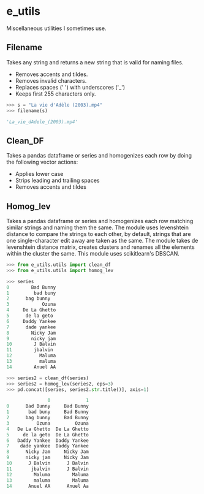 # e_utils

Miscellaneous utilities I sometimes use.

## Filename
Takes any string and returns a new string that is valid for naming files. 
 + Removes accents and tildes.
 + Removes invalid characters.
 + Replaces spaces (' ') with underscores ('_')
 + Keeps first 255 characters only.
 
```python
>>> s = "La vie d'Adèle (2003).mp4"
>>> filename(s)

'La_vie_dAdele_(2003).mp4'
```
## Clean_DF
Takes a pandas dataframe or series and homogenizes each row by doing the following vector actions:
 + Applies lower case
 + Strips leading and trailing spaces
 + Removes accents and tildes

## Homog_lev
Takes a pandas dataframe or series and homogenizes each row matching similar strings and naming them the same. The module uses levenshtein distance to compare the strings to each other, by default, strings that are one single-character edit away are taken as the same. The module takes de levenshtein distance matrix, creates clusters and renames all the elements within the cluster the same. This module uses scikitlearn's DBSCAN.

```python
>>> from e_utils.utils import clean_df
>>> from e_utils.utils import homog_lev

>>> series
0        Bad Bunny
1         bad buny
2      bag bunny
3            Ozuna
4     De La Ghetto
5      de la geto
6     Daddy Yankee
7      dade yankee
8        Nicky Jam
9        nicky jam
10        J Balvin
11        jbalvin
12          Maluma
13          maluma
14        Anuel AA

>>> series2 = clean_df(series)
>>> series2 = homog_lev(series2, eps=3)
>>> pd.concat([series, series2.str.title()], axis=1)

               0             1
0      Bad Bunny     Bad Bunny
1       bad buny     Bad Bunny
2      bag bunny     Bad Bunny
3          Ozuna         Ozuna
4   De La Ghetto  De La Ghetto
5     de la geto  De La Ghetto
6   Daddy Yankee  Daddy Yankee
7    dade yankee  Daddy Yankee
8      Nicky Jam     Nicky Jam
9      nicky jam     Nicky Jam
10      J Balvin      J Balvin
11       jbalvin      J Balvin
12        Maluma        Maluma
13        maluma        Maluma
14      Anuel AA      Anuel Aa
```
